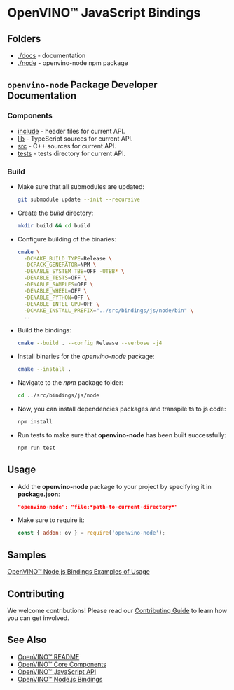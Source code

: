 # OpenVINO™ JavaScript Bindings

## Folders

- [./docs](../docs/) - documentation
- [./node](../node/) - openvino-node npm package

## `openvino-node` Package Developer Documentation

### Components

- [include](../node/include/) - header files for current API.
- [lib](../node/lib/) - TypeScript sources for current API.
- [src](../node/src/) - C++ sources for current API.
- [tests](../node/tests/) - tests directory for current API.

### Build

- Make sure that all submodules are updated:
  ```bash
  git submodule update --init --recursive
  ```
- Create the *build* directory:
  ```bash
  mkdir build && cd build
  ```
- Configure building of the binaries:
  ```bash
  cmake \
    -DCMAKE_BUILD_TYPE=Release \
    -DCPACK_GENERATOR=NPM \
    -DENABLE_SYSTEM_TBB=OFF -UTBB* \
    -DENABLE_TESTS=OFF \
    -DENABLE_SAMPLES=OFF \
    -DENABLE_WHEEL=OFF \
    -DENABLE_PYTHON=OFF \
    -DENABLE_INTEL_GPU=OFF \
    -DCMAKE_INSTALL_PREFIX="../src/bindings/js/node/bin" \
    ..
  ```
- Build the bindings:
  ```bash
  cmake --build . --config Release --verbose -j4
  ```
- Install binaries for the *openvino-node* package:
  ```bash
  cmake --install .
  ```
- Navigate to the *npm* package folder:
   ```bash
   cd ../src/bindings/js/node
   ```
- Now, you can install dependencies packages and transpile ts to js code:
  ```bash
  npm install
  ```
- Run tests to make sure that **openvino-node** has been built successfully:
  ```bash
  npm run test
  ```

## Usage

- Add the **openvino-node** package to your project by specifying it in **package.json**:
  ```json
  "openvino-node": "file:*path-to-current-directory*"
  ```
- Make sure to require it:
  ```js
  const { addon: ov } = require('openvino-node');
  ```

## Samples

[OpenVINO™ Node.js Bindings Examples of Usage](../../../../samples/js/node/README.md)

## Contributing

We welcome contributions! Please read our [Contributing Guide](https://github.com/openvinotoolkit/openvino/blob/master/src/bindings/js/node/CONTRIBUTING.md) to learn how you can get involved.

## See Also

* [OpenVINO™ README](../../../../README.md)
* [OpenVINO™ Core Components](../../../README.md)
* [OpenVINO™ JavaScript API](../README.md)
* [OpenVINO™ Node.js Bindings](../node/README.md)

